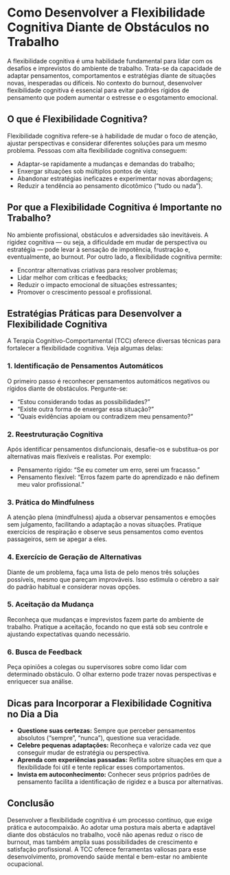 
# Como Desenvolver a Flexibilidade Cognitiva Diante de Obstáculos no Trabalho

A flexibilidade cognitiva é uma habilidade fundamental para lidar com os desafios e imprevistos do ambiente de trabalho. Trata-se da capacidade de adaptar pensamentos, comportamentos e estratégias diante de situações novas, inesperadas ou difíceis. No contexto do burnout, desenvolver flexibilidade cognitiva é essencial para evitar padrões rígidos de pensamento que podem aumentar o estresse e o esgotamento emocional.

## O que é Flexibilidade Cognitiva?

Flexibilidade cognitiva refere-se à habilidade de mudar o foco de atenção, ajustar perspectivas e considerar diferentes soluções para um mesmo problema. Pessoas com alta flexibilidade cognitiva conseguem:

- Adaptar-se rapidamente a mudanças e demandas do trabalho;
- Enxergar situações sob múltiplos pontos de vista;
- Abandonar estratégias ineficazes e experimentar novas abordagens;
- Reduzir a tendência ao pensamento dicotômico (“tudo ou nada”).

## Por que a Flexibilidade Cognitiva é Importante no Trabalho?

No ambiente profissional, obstáculos e adversidades são inevitáveis. A rigidez cognitiva — ou seja, a dificuldade em mudar de perspectiva ou estratégia — pode levar à sensação de impotência, frustração e, eventualmente, ao burnout. Por outro lado, a flexibilidade cognitiva permite:

- Encontrar alternativas criativas para resolver problemas;
- Lidar melhor com críticas e feedbacks;
- Reduzir o impacto emocional de situações estressantes;
- Promover o crescimento pessoal e profissional.

## Estratégias Práticas para Desenvolver a Flexibilidade Cognitiva

A Terapia Cognitivo-Comportamental (TCC) oferece diversas técnicas para fortalecer a flexibilidade cognitiva. Veja algumas delas:

### 1. Identificação de Pensamentos Automáticos

O primeiro passo é reconhecer pensamentos automáticos negativos ou rígidos diante de obstáculos. Pergunte-se:

- “Estou considerando todas as possibilidades?”
- “Existe outra forma de enxergar essa situação?”
- “Quais evidências apoiam ou contradizem meu pensamento?”

### 2. Reestruturação Cognitiva

Após identificar pensamentos disfuncionais, desafie-os e substitua-os por alternativas mais flexíveis e realistas. Por exemplo:

- Pensamento rígido: “Se eu cometer um erro, serei um fracasso.”
- Pensamento flexível: “Erros fazem parte do aprendizado e não definem meu valor profissional.”

### 3. Prática do Mindfulness

A atenção plena (mindfulness) ajuda a observar pensamentos e emoções sem julgamento, facilitando a adaptação a novas situações. Pratique exercícios de respiração e observe seus pensamentos como eventos passageiros, sem se apegar a eles.

### 4. Exercício de Geração de Alternativas

Diante de um problema, faça uma lista de pelo menos três soluções possíveis, mesmo que pareçam improváveis. Isso estimula o cérebro a sair do padrão habitual e considerar novas opções.

### 5. Aceitação da Mudança

Reconheça que mudanças e imprevistos fazem parte do ambiente de trabalho. Pratique a aceitação, focando no que está sob seu controle e ajustando expectativas quando necessário.

### 6. Busca de Feedback

Peça opiniões a colegas ou supervisores sobre como lidar com determinado obstáculo. O olhar externo pode trazer novas perspectivas e enriquecer sua análise.

## Dicas para Incorporar a Flexibilidade Cognitiva no Dia a Dia

- **Questione suas certezas:** Sempre que perceber pensamentos absolutos (“sempre”, “nunca”), questione sua veracidade.
- **Celebre pequenas adaptações:** Reconheça e valorize cada vez que conseguir mudar de estratégia ou perspectiva.
- **Aprenda com experiências passadas:** Reflita sobre situações em que a flexibilidade foi útil e tente replicar esses comportamentos.
- **Invista em autoconhecimento:** Conhecer seus próprios padrões de pensamento facilita a identificação de rigidez e a busca por alternativas.

## Conclusão

Desenvolver a flexibilidade cognitiva é um processo contínuo, que exige prática e autocompaixão. Ao adotar uma postura mais aberta e adaptável diante dos obstáculos no trabalho, você não apenas reduz o risco de burnout, mas também amplia suas possibilidades de crescimento e satisfação profissional. A TCC oferece ferramentas valiosas para esse desenvolvimento, promovendo saúde mental e bem-estar no ambiente ocupacional.
```
